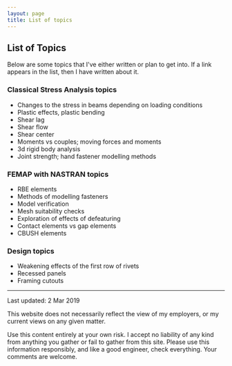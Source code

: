 ```yaml
---
layout: page
title: List of topics
---
```

## List of Topics

Below are some topics that I've either written or plan to get into. If a link appears in the list, then I have written about it.

### Classical Stress Analysis topics
- Changes to the stress in beams depending on loading conditions
- Plastic effects, plastic bending
- Shear lag
- Shear flow
- Shear center
- Moments vs couples; moving forces and moments
- 3d rigid body analysis
- Joint strength; hand fastener modelling methods

### FEMAP with NASTRAN topics
- RBE elements
- Methods of modelling fasteners
- Model verification
- Mesh suitability checks
- Exploration of effects of defeaturing
- Contact elements vs gap elements
- CBUSH elements

### Design topics
- Weakening effects of the first row of rivets
- Recessed panels
- Framing cutouts


---
Last updated: 2 Mar 2019

This website does not necessarily reflect the view of my employers, or my current views on any given matter.

Use this content entirely at your own risk. I accept no liability of any kind from anything you gather or fail to gather from this site. Please use this information responsibly, and like a good engineer, check everything. Your comments are welcome.
